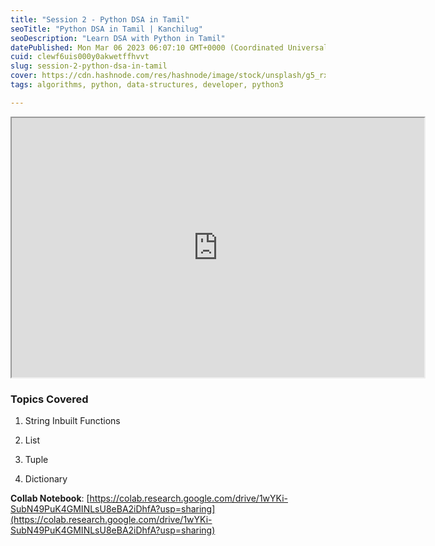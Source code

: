 ```yaml
---
title: "Session 2 - Python DSA in Tamil"
seoTitle: "Python DSA in Tamil | Kanchilug"
seoDescription: "Learn DSA with Python in Tamil"
datePublished: Mon Mar 06 2023 06:07:10 GMT+0000 (Coordinated Universal Time)
cuid: clewf6uis000y0akwetffhvvt
slug: session-2-python-dsa-in-tamil
cover: https://cdn.hashnode.com/res/hashnode/image/stock/unsplash/g5_rxRjvKmg/upload/dab5baaedf29125ec1d5951fc2acfab0.jpeg
tags: algorithms, python, data-structures, developer, python3

---
```


<iframe src="https://www.youtube.com/embed/ZSEPt7ai-h0" width="660" height="415"></iframe>

### Topics Covered

1. String Inbuilt Functions
    
2. List
    
3. Tuple
    
4. Dictionary
    

**Collab Notebook**: [https://colab.research.google.com/drive/1wYKi-SubN49PuK4GMINLsU8eBA2iDhfA?usp=sharing](https://colab.research.google.com/drive/1wYKi-SubN49PuK4GMINLsU8eBA2iDhfA?usp=sharing)